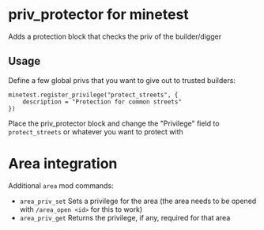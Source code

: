 
# priv_protector for minetest

Adds a protection block that checks the priv of the builder/digger

## Usage

Define a few global privs that you want to give out to trusted builders:
```
minetest.register_privilege("protect_streets", {
	description = "Protection for common streets"
})
```

Place the priv_protector block and change the "Privilege" field to `protect_streets` or whatever you want to protect with

# Area integration

Additional `area` mod commands:

* `area_priv_set` Sets a  privilege for the area (the area needs to be opened with `/area_open <id>` for this to work)
* `area_priv_get` Returns the privilege, if any, required for that area
